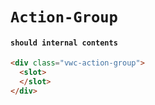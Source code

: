# `Action-Group`

#### `should internal contents`

```html
<div class="vwc-action-group">
  <slot>
  </slot>
</div>

```

